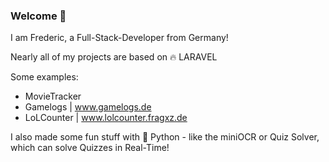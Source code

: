 ### Welcome 👋

I am Frederic, a Full-Stack-Developer from Germany!

Nearly all of my projects are based on 🔥 LARAVEL

Some examples:
- MovieTracker
- Gamelogs | www.gamelogs.de
- LoLCounter | www.lolcounter.fragxz.de


I also made some fun stuff with 🐍 Python - like the miniOCR or Quiz Solver, which can solve Quizzes in Real-Time!


<!--
**fragxz/fragxz** is a ✨ _special_ ✨ repository because its `README.md` (this file) appears on your GitHub profile.

Here are some ideas to get you started:

- 🔭 I’m currently working on ...
- 🌱 I’m currently learning ...
- 👯 I’m looking to collaborate on ...
- 🤔 I’m looking for help with ...
- 💬 Ask me about ...
- 📫 How to reach me: ...
- 😄 Pronouns: ...
- ⚡ Fun fact: ...
-->
